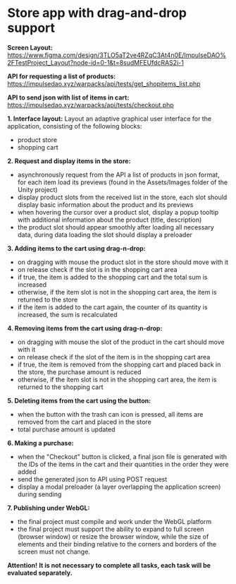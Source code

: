 <h1>Store app with drag-and-drop support</h1>

**Screen Layout:**
https://www.figma.com/design/3TLO5aT2ve4RZqC3At4n0E/ImpulseDAO%2FTestProject_Layout?node-id=0-1&t=8sudMFEUfdcRAS2i-1

**API for requesting a list of products:**
https://impulsedao.xyz/warpacks/api/tests/get_shopitems_list.php

**API to send json with list of items in cart:**
https://impulsedao.xyz/warpacks/api/tests/checkout.php

**1. Interface layout:**
Layout an adaptive graphical user interface for the application, consisting of the following blocks:
- product store
- shopping cart

**2. Request and display items in the store:**
- asynchronously request from the API a list of products in json format, for each item load its previews (found in the Assets/Images folder of the Unity project)
- display product slots from the received list in the store, each slot should display basic information about the product and its previews
- when hovering the cursor over a product slot, display a popup tooltip with additional information about the product (title, description)
- the product slot should appear smoothly after loading all necessary data, during data loading the slot should display a preloader

**3. Adding items to the cart using drag-n-drop:**
- on dragging with mouse the product slot in the store should move with it
- on release check if the slot is in the shopping cart area
- if true, the item is added to the shopping cart and the total sum is increased
- otherwise, if the item slot is not in the shopping cart area, the item is returned to the store
- if the item is added to the cart again, the counter of its quantity is increased, the sum is recalculated

**4. Removing items from the cart using drag-n-drop:**
- on dragging with mouse the slot of the product in the cart should move with it
- on release check if the slot of the item is in the shopping cart area
- if true, the item is removed from the shopping cart and placed back in the store, the purchase amount is reduced
- otherwise, if the item slot is not in the shopping cart area, the item is returned to the shopping cart

**5. Deleting items from the cart using the button:**
- when the button with the trash can icon is pressed, all items are removed from the cart and placed in the store
- total purchase amount is updated

**6. Making a purchase:**
- when the "Checkout" button is clicked, a final json file is generated with the IDs of the items in the cart and their quantities in the order they were added
- send the generated json to API using POST request
- display a modal preloader (a layer overlapping the application screen) during sending

**7. Publishing under WebGL:**
- the final project must compile and work under the WebGL platform
- the final project must support the ability to expand to full screen (browser window) or resize the browser window, while the size of elements and their binding relative to the corners and borders of the screen must not change.

**Attention!**
**It is not necessary to complete all tasks, each task will be evaluated separately.**


